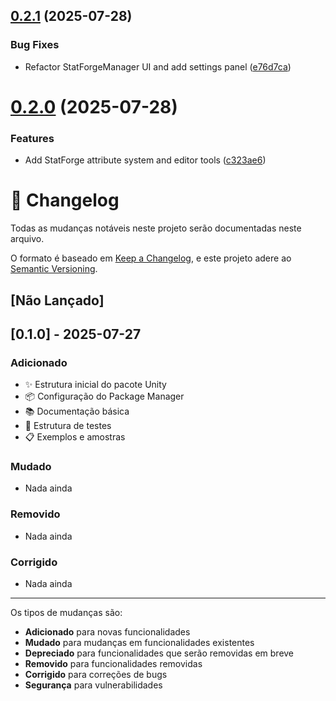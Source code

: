 ## [0.2.1](https://github.com/Natteens/statforge/compare/v0.2.0...v0.2.1) (2025-07-28)


### Bug Fixes

* Refactor StatForgeManager UI and add settings panel ([e76d7ca](https://github.com/Natteens/statforge/commit/e76d7cab58f0474f9915b37cbade036053c38283))

# [0.2.0](https://github.com/Natteens/statforge/compare/v0.1.0...v0.2.0) (2025-07-28)


### Features

* Add StatForge attribute system and editor tools ([c323ae6](https://github.com/Natteens/statforge/commit/c323ae613b034a32c9f2dd72e49bde9bdfe01ded))

# 📝 Changelog

Todas as mudanças notáveis neste projeto serão documentadas neste arquivo.

O formato é baseado em [Keep a Changelog](https://keepachangelog.com/pt-BR/1.0.0/),
e este projeto adere ao [Semantic Versioning](https://semver.org/spec/v2.0.0.html).

## [Não Lançado]

## [0.1.0] - 2025-07-27

### Adicionado
- ✨ Estrutura inicial do pacote Unity
- 📦 Configuração do Package Manager
- 📚 Documentação básica
- 🧪 Estrutura de testes
- 📋 Exemplos e amostras

### Mudado
- Nada ainda

### Removido
- Nada ainda

### Corrigido
- Nada ainda

---

Os tipos de mudanças são:
- **Adicionado** para novas funcionalidades
- **Mudado** para mudanças em funcionalidades existentes
- **Depreciado** para funcionalidades que serão removidas em breve
- **Removido** para funcionalidades removidas
- **Corrigido** para correções de bugs
- **Segurança** para vulnerabilidades
